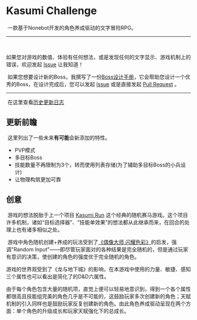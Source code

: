 # Kasumi Challenge

​	一款基于Nonebot开发的角色养成驱动的文字冒险RPG。



---

​	

​	如果您对游戏的数值、体验有任何想法，或是发现任何的文字显示、游戏机制上的错误，欢迎发起 [Issue](https://github.com/rMuchan/kasumi-challenge/issues) 让我知道！

​	如果您想要设计新的Boss，我撰写了一份[Boss设计手册](https://github.com/rMuchan/kasumi-challenge/blob/master/doc/Kasumi%20Challenge%20Boss%E8%AE%BE%E8%AE%A1%E6%89%8B%E5%86%8C.md)，它会帮助您设计一个优秀的Boss，在设计完成后，您可以发起 [Issue](https://github.com/rMuchan/kasumi-challenge/issues) 或是直接发起 [Pull Request](https://github.com/rMuchan/kasumi-challenge/pulls) 。



---

​		在这里查看[历史更新日志](./doc/更新日志.md)

## 更新前瞻

​	这里列出了一些未来**有可能**会新添加的特性。

- PVP模式
- 多目标Boss
- 技能数量不再限制为3个，转而使用列表存储(为了辅助多目标Boss的小兵设计)
- 让物理构筑更加可靠









## 创意

​	游戏的想法脱胎于上一个项目 [Kasumi Run](https://github.com/IceZero610/KasumiRun) 这个经典的随机赛马游戏。这个项目许多机制，诸如“目标选择器”、“技能单效果”的想法都从此继承而来，在回合的处理上也有诸多相似之处。

​	游戏中角色随机创建+养成的玩法受到了[《偶像大师 闪耀色彩》](https://go.enza.fun/4kbfsG)的启发，强调"Random Input"——即尽管玩家面对的各种结果是完全随机的，但是通过玩家有意识的决策，使创建的角色的强度优于完全随机的角色。

​	游戏的世界观受到了《龙与地下城》的影响，在本游戏中使用的力量、敏捷、感知三个属性也可以看出是简化了的D&D六属性。

​	由于每个角色包含大量的随机项，直觉上便可以轻易地意识到，得到一个各个属性都很高且技能组完美的角色几乎是不可能的，这鼓励玩家多次创建新的角色；天赋机制的引入同样也是鼓励玩家反复创建新的角色。由此角色养成驱动呈现在两个方面：单个角色的升级成长和玩家天赋强化下的总成长。



​	

​	